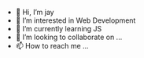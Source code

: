 - 👋 Hi, I’m jay
- 👀 I’m interested in Web Development
- 🌱 I’m currently learning JS
- 💞️ I’m looking to collaborate on ...
- 📫 How to reach me ...

<!---
jay3192/jay3192 is a ✨ special ✨ repository because its `README.md` (this file) appears on your GitHub profile.
You can click the Preview link to take a look at your changes.
--->
